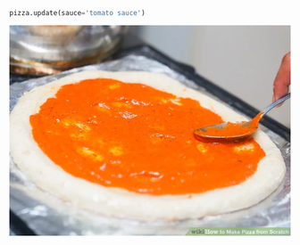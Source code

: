 ```py
pizza.update(sauce='tomato sauce')
```

<img src="slides/django-reversion/images/pizza-03.jpeg" title="translations" />


<aside class="notes">
</aside>
